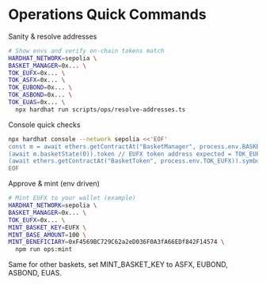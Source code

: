 # Operations Quick Commands

Sanity & resolve addresses

```bash
# Show envs and verify on-chain tokens match
HARDHAT_NETWORK=sepolia \
BASKET_MANAGER=0x... \
TOK_EUFX=0x... \
TOK_ASFX=0x... \
TOK_EUBOND=0x... \
TOK_ASBOND=0x... \
TOK_EUAS=0x... \
  npx hardhat run scripts/ops/resolve-addresses.ts
```

Console quick checks

```bash
npx hardhat console --network sepolia <<'EOF'
const m = await ethers.getContractAt("BasketManager", process.env.BASKET_MANAGER);
(await m.basketState(0)).token // EUFX token address expected = TOK_EUFX
(await ethers.getContractAt("BasketToken", process.env.TOK_EUFX)).symbol()
EOF
```

Approve & mint (env driven)

```bash
# Mint EUFX to your wallet (example)
HARDHAT_NETWORK=sepolia \
BASKET_MANAGER=0x... \
TOK_EUFX=0x... \
MINT_BASKET_KEY=EUFX \
MINT_BASE_AMOUNT=100 \
MINT_BENEFICIARY=0xF4569BC729C62a2eD036F0A3fA66EDf842F14574 \
  npm run ops:mint
```

Same for other baskets, set MINT_BASKET_KEY to ASFX, EUBOND, ASBOND, EUAS.

